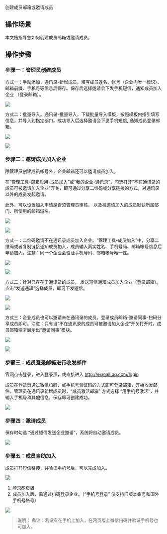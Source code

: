 创建成员邮箱或邀请成员

## 操作场景

本文档指导您如何创建成员邮箱或邀请成员。

## 操作步骤

### 步骤一：管理员创建成员
方式一：手动添加，通讯录-新增成员，填写成员姓名、帐号（企业内唯一标识）、邮箱前缀、手机号等信息后保存。保存后选择邀请会下发手机短信，通知成员加入企业
（登录邮箱）。


![](http://p.qpic.cn/pic_wework/1247267318/bbbd10ab8e67805f5bf46fe077a5fc47c978aedf25e3312c/0)


方式二：批量导入。通讯录-批量导入，下载批量导入模板，按照模板内指引填写信息，并导入到指定部门。成功导入后选择邀请会下发手机短信, 通知成员登录邮箱。


![](http://p.qpic.cn/pic_wework/3095235504/8f89249f30b89ac5de1dfbc3d06de7bf14a17b0324872c76/0)

![](http://p.qpic.cn/pic_wework/4184021096/ecea47fc6262a79b0c13cd8cee1222a45ff646214faac05e/0)

### 步骤二：邀请成员加入企业
除管理员创建成员帐号外，企业邮箱还可以邀请成员加入。

在“管理工具-邮箱启用-成员加入”或“我的企业-通讯录”，勾选打开“不在通讯录的成员可被邀请加入企业”开关，即可通过分享二维码或分享链接的方式，对通讯录以外的成员发起邀请。

此外，可以设置加入申请是否须管理员审核， 以及被邀请加入的成员默认所属部门、所使用的邮箱域名。


![](http://p.qpic.cn/pic_wework/714242192/80862b9077e83776cff186514d3759dbcf4c820a5e5b4195/0)

![](http://p.qpic.cn/pic_wework/2482206445/dbdd70cb4e870006732052eaa995a0c41430a99b2bc6b7d8/0)


方式一：二维码邀请不在通讯录成员加入企业。“管理工具-成员加入”中，分享二维码或者复制链接通知成员加入，成员输入真实姓名、手机号码、邮箱帐号信息后申请加入。注意：同一个企业会验证手机号码、邮箱帐号唯一性。


![](http://p.qpic.cn/pic_wework/165425319/f9ff52e9f951de7030531d7090ba19163209d82b54c0d388/0)

![](http://p.qpic.cn/pic_wework/3062462068/a5a30eb50535bef5b6145bf2b04f9e68fc38b48f00bcdd67/0)


方式二：针对已存在于通讯录的成员， 发送短信通知成员加入企业（登录邮箱）。 点击“发送通知”选择成员，即可下发短信。


![](http://p.qpic.cn/pic_wework/1368909194/fbfd50ebab51a171bcf6a2382f1da8d1aa7f0b7560390284/0)

![](http://p.qpic.cn/pic_wework/4138600734/cfc964df6e122be3f77e5e50d10caadf0f2c9921e3784637/0)

方式三：企业成员也可以邀请未在通讯录的成员。登录成员邮箱-邀请同事-扫码分享成员即可。注意：只有当“不在通讯录的成员可被邀请加入企业”开关打开时，成员邮箱端才展示出“邀请同事”模块。


![](http://p.qpic.cn/pic_wework/2785152902/9b9d308b29b9dd5d4b120a1674bf24a8cffa22224c711339/0)

![](http://p.qpic.cn/pic_wework/4156900764/0204a912e080420cb8895e365846e3569a87e2c02d0908e4/0)

### 步骤三：成员登录邮箱进行收发邮件
官网点击登录，进入登录页，或直接进入 http://exmail.qq.com/login

成员在登录页通过微信扫码、或手机号验证码的方式即可登录邮箱，开始收发邮件。管理员在通讯录新增成员时，“成员激活邮箱” 方式选择 “用手机号激活”，并输入手机号和其他信息，保存即可创建成功。

![](http://p.qpic.cn/pic_wework/1747500169/777193671286f537b56c37c3071858e3708cb0f1e2fa074a/0)

### 步骤四：邀请成员
保存时勾选 “通过短信发送企业邀请”，系统将自动邀请成员。

![](http://p.qpic.cn/pic_wework/3452598086/5751b3477af06681e4e6853d320cc51b9a89f6e070592bcd/0)

### 步骤五：成员自助加入
成员打开短信链接，并验证手机号后，可以完成加入。

![](http://p.qpic.cn/pic_wework/532577294/4e48b85e0968a3dac773f1e5a0cdf22424844b43790263e4/0)

1. 登录网页版
2. 成员加入后，需通过扫码登录企业。（“手机号登录” 仅支持旧版本帐号和国外手机号帐号）

![](http://p.qpic.cn/pic_wework/311314564/74729064ae39e8b40370b5c926c286f3d6acd1ba47565743/0)

>说明：
>备注：若没有在手机上加入，在网页版上微信扫码并验证手机号也可加入。